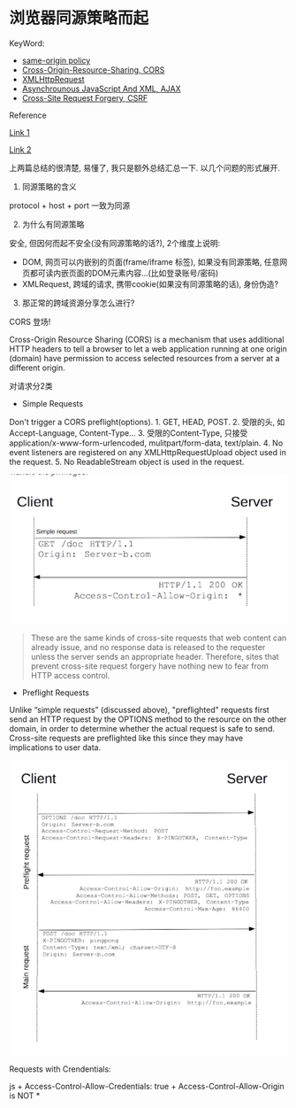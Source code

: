 # 浏览器同源策略而起

KeyWord:

- [same-origin policy](https://developer.mozilla.org/en-US/docs/Web/Security/Same-origin_policy)
- [Cross-Origin-Resource-Sharing, CORS](https://developer.mozilla.org/en-US/docs/Web/HTTP/CORS)
- [XMLHttpRequest](https://developer.mozilla.org/en-US/docs/Web/API/XMLHttpRequest)
- [Asynchrounous JavaScript And XML, AJAX](https://developer.mozilla.org/en-US/docs/Web/Guide/AJAX/Getting_Started)
- [Cross-Site Request Forgery, CSRF](https://www.owasp.org/index.php/Cross-Site_Request_Forgery_%28CSRF%29)

Reference

[Link 1](https://juejin.im/post/5ba1d4fe6fb9a05ce873d4ad)

[Link 2](http://www.ruanyifeng.com/blog/2016/04/same-origin-policy.html)

上两篇总结的很清楚, 易懂了, 我只是额外总结汇总一下. 以几个问题的形式展开.

1. 同源策略的含义

protocol + host + port 一致为同源

2. 为什么有同源策略

安全, 但因何而起不安全(没有同源策略的话?), 2个维度上说明: 

- DOM, 网页可以内嵌别的页面(frame/iframe 标签), 如果没有同源策略, 任意网页都可读内嵌页面的DOM元素内容...(比如登录账号/密码)
- XMLRequest, 跨域的请求, 携带cookie(如果没有同源策略的话), 身份伪造?

3. 那正常的跨域资源分享怎么进行?

CORS 登场!

Cross-Origin Resource Sharing (CORS) is a mechanism that uses additional HTTP headers to tell a browser to let a web application running at one origin (domain) have permission to access selected resources from a server at a different origin.

对请求分2类

- Simple Requests

Don't trigger a CORS preflight(options). 1. GET, HEAD, POST. 2. 受限的头, 如Accept-Language, Content-Type... 3. 受限的Content-Type, 只接受 application/x-www-form-urlencoded, mulitpart/form-data, text/plain. 4. No event listeners are registered on any XMLHttpRequestUpload object used in the request. 5. No ReadableStream object is used in the request.

![cors1](../pic/cors1.png)

> These are the same kinds of cross-site requests that web content can already issue, and no response data is released to the requester unless the server sends an appropriate header. Therefore, sites that prevent cross-site request forgery have nothing new to fear from HTTP access control.

- Preflight Requests

Unlike “simple requests” (discussed above), "preflighted" requests first send an HTTP request by the OPTIONS method to the resource on the other domain, in order to determine whether the actual request is safe to send. Cross-site requests are preflighted like this since they may have implications to user data.

![cors2](../pic/cors2.png)

Requests with Crendentials:

js + Access-Control-Allow-Credentials: true + Access-Control-Allow-Origin is NOT *

